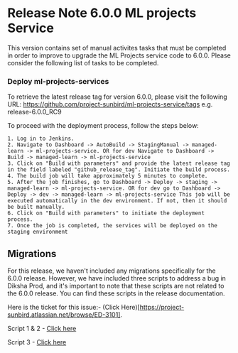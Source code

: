 # Release Note 6.0.0 ML projects Service

This version contains set of manual activites tasks that must be completed in order to improve to upgrade the ML Projects service code to 6.0.0. Please consider the following list of tasks to be completed.

### Deploy ml-projects-services

To retrieve the latest release tag for version 6.0.0, please visit the following URL: https://github.com/project-sunbird/ml-projects-service/tags e.g. release-6.0.0_RC9

To proceed with the deployment process, follow the steps below:

    1. Log in to Jenkins.
    2. Navigate to Dashboard -> AutoBuild -> StagingManual -> managed-learn -> ml-projects-service. OR for dev Navigate to Dashboard -> Build -> managed-learn -> ml-projects-service
    3. Click on "Build with parameters" and provide the latest release tag in the field labeled "github_release_tag". Initiate the build process.
    4. The build job will take approximately 5 minutes to complete.
    5. After the job finishes, go to Dashboard -> Deploy -> staging -> managed-learn -> ml-projects-service. OR for dev go to Dashboard -> Deploy -> dev -> managed-learn -> ml-projects-service This job will be executed automatically in the dev environment. If not, then it should be built manually.
    6. Click on "Build with parameters" to initiate the deployment process.
    7. Once the job is completed, the services will be deployed on the staging environment

## Migrations

For this release, we haven't included any migrations specifically for the 6.0.0 release. However, we have included three scripts to address a bug in Diksha Prod, and it's important to note that these scripts are not related to the 6.0.0 release. You can find these scripts in the release documentation.

Here is the ticket for this issue:- (Click Here)[https://project-sunbird.atlassian.net/browse/ED-3101].

Script 1 & 2 - [Click here](https://github.com/project-sunbird/ml-projects-service/blob/release-6.0.0/migrations/updateDistrictNameInProjects/Readme.md)

Script 3 - [Click here](https://github.com/project-sunbird/ml-projects-service/blob/release-6.0.0/migrations/updateUserProfileAndMissMatchOfRoleInformation/Readme.md)
